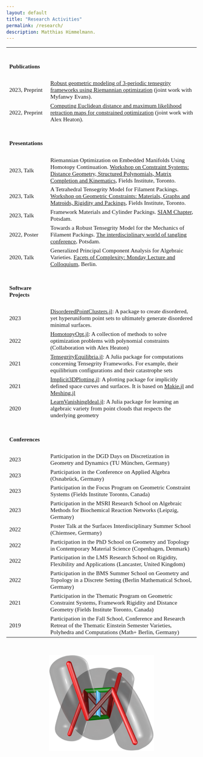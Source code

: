 ```yaml
---
layout: default
title: "Research Activities"
permalink: /research/
description: Matthias Himmelmann.
---
```

<table style="width:100%; font-size: 110%; font-family: Perpetua">
    <tr><td><h4><br>Publications</h4></td></tr>
    <tr>
        <td>2023, Preprint</td>
        <td><a href="https://arxiv.org/abs/2303.13140">Robust geometric modeling of 3-periodic tensegrity frameworks using Riemannian optimization</a> (joint work with Myfanwy Evans).</td>
    </tr>
    <tr>
        <td>2022, Preprint</td>
        <td><a href="https://arxiv.org/abs/2206.14106">Computing Euclidean distance and maximum likelihood retraction maps for constrained optimization</a> (joint work with Alex Heaton).</td>
    </tr>
  
  <tr><td><h4><br>Presentations</h4></td></tr>
  <tr>
        <td>2023, Talk</td>
        <td>Riemannian Optimization on Embedded Manifolds Using Homotopy Continuation. <a href="http://www.fields.utoronto.ca/activities/23-24/constraint-systems">Workshop on Constraint Systems: Distance Geometry, Structured Polynomials, Matrix Completion and Kinematics</a>, Fields Institute, Toronto.</td>
    </tr>
  <tr>
        <td>2023, Talk</td>
        <td>A Tetrahedral Tensegrity Model for Filament Packings. <a href="http://www.fields.utoronto.ca/activities/23-24/constraint-materials">Workshop on Geometric Constraints: Materials, Graphs and Matroids, Rigidity and Packings</a>, Fields Institute, Toronto.</td>
    </tr>
    <tr>
        <td>2023, Talk</td>
        <td>Framework Materials and Cylinder Packings. <a href="https://www.math.uni-potsdam.de/studium/studierende/default-8819680ed3/">SIAM Chapter</a>, Potsdam.</td>
    </tr>
    <tr>
        <td>2022, Poster</td>
        <td>Towards a Robust Tensegrity Model for the Mechanics of Filament Packings. <a href="https://tangle-conference.de/">The interdisciplinary world of tangling conference</a>, Potsdam.</td>
    </tr>
    <tr>
        <td>2020, Talk</td>
        <td>Generalized Principal Component Analysis for Algebraic Varieties. <a href="http://www.facetsofcomplexity.de/monday/index.html">Facets of Complexity: Monday Lecture and Colloquium</a>, Berlin.</td>
    </tr>


<tr><td><h4><br>Software Projects</h4></td></tr>
<tr>
  <td>2023</td>
  <td><a href="https://github.com/matthiashimmelmann/DisorderedPointClusters.jl">DisorderedPointClusters.jl</a>: A package to create disordered, yet hyperuniform point sets to ultimately generate disordered minimal surfaces.</td>
</tr>
    
    
<tr>
  <td>2022</td>
  <td><a href="https://github.com/alexheaton2/HomotopyOpt.jl">HomotopyOpt.jl</a>: A collection of methods to solve optimization problems with polynomial constraints (Collaboration with Alex Heaton)</td>
</tr>
    
    
<tr>
  <td>2021</td>
  <td><a href="https://github.com/matthiashimmelmann/TensegrityEquilibria.jl">TensegrityEquilibria.jl</a>: A Julia package for computations concerning Tensegrity Frameworks. For example, their equilibrium configurations and their catastrophe sets</td>
</tr>
    
<tr>
    <td>2021</td>
    <td><a href="https://github.com/matthiashimmelmann/Implicit3DPlotting.jl">Implicit3DPlotting.jl</a>: A plotting package for implicitly defined space curves and surfaces. It is based on <a href="https://makie.juliaplots.org/stable/">Makie.jl</a> and <a href="https://github.com/JuliaGeometry/Meshing.jl">Meshing.jl</a></td>
</tr>
    
<tr>
  <td>2020</td>
  <td><a href="https://github.com/matthiashimmelmann/LearnVanishingIdeal.jl">LearnVanishingIdeal.jl</a>: A Julia package for learning an algebraic variety from point clouds that respects the underlying geometry</td>
</tr>
    
<tr> <td><h4><br>Conferences</h4></td></tr>
<tr>
    <td>2023</td>
    <td>Participation in the DGD Days on Discretization in Geometry and Dynamics (TU München, Germany)</td>
</tr>

<tr>
    <td>2023</td>
    <td>Participation in the Conference on Applied Algebra (Osnabrück, Germany)</td>
</tr>

<tr>
    <td>2023</td>
    <td>Participation in the Focus Program on Geometric Constraint Systems (Fields Institute Toronto, Canada)</td>
</tr>
    
<tr>
    <td>2023</td>
    <td>Participation in the MSRI Research School on Algebraic Methods for Biochemical Reaction Networks (Leipzig, Germany) </td>
</tr>

<tr>
<td>2022</td>
    <td>Poster Talk at the Surfaces Interdisciplinary Summer School (Chiemsee, Germany)</td>
</tr>

<tr>
<td>2022</td>
    <td>Participation in the PhD School on Geometry and Topology in Contemporary Material Science (Copenhagen, Denmark)</td>
</tr>

<tr>
<td>2022</td>
    <td>Participation in the LMS Research School on Rigidity, Flexibility and Applications (Lancaster, United Kingdom)</td>
</tr>
 <tr>
     
<td>2022</td>
    <td>Participation in the BMS Summer School on Geometry and Topology in a Discrete Setting (Berlin Mathematical School, Germany)</td>
</tr>
<tr>
    <td>2021</td>
    <td>Participation in the Thematic Program on Geometric Constraint Systems, Framework Rigidity and Distance Geometry (Fields Institute Toronto, Canada)</td>
</tr>
    
<tr>
    <td>2019</td>
    <td>Participation in the Fall School, Conference and Research Retreat of the Thematic Einstein Semester Varieties, Polyhedra and Computations (Math+ Berlin, Germany)</td>
</tr>
</table>

<br>
<p> </p>
<p style="text-align: center;">
<img src="/images/clasptetrahedralmodel.png" title="The tetrahedral model for filament packings" alt="The tetrahedral model for filament packings" width="55%" height="55%"/>
</p>
